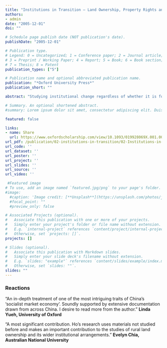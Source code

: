 ```yaml
---
title: "Institutions in Transition – Land Ownership, Property Rights and Social Conflict in China"
authors:
- admin
date: "2005-12-01"
doi: ""

# Schedule page publish date (NOT publication's date).
publishDate: "2005-12-01"

# Publication type.
# Legend: 0 = Uncategorized; 1 = Conference paper; 2 = Journal article;
# 3 = Preprint / Working Paper; 4 = Report; 5 = Book; 6 = Book section;
# 7 = Thesis; 8 = Patent
publication_types: ["5"]

# Publication name and optional abbreviated publication name.
publication: "*Oxford University Press*"
publication_short: ""

abstract: "Studying institutional change regardless of whether it is focused on transitional or developing economies, may prove most fruitful when focused on its structuring of the means of production—land, labour, and capital. This book does exactly that: it singles out land as an object of study and places it in the context of one of the world’s largest and most populous countries undergoing institutional reform, the People’s Republic of China. The book argues that private property protected by law, the principle of ‘getting-the-prices-right’, and the emergence of effectively functioning markets can not be imposed, but are the outcome of a society’s historical development and institutional fabric. In other words, the creation of institutions that are trusted and perceived as ‘credible’ in the eyes of social actors hinges in part on choice and timing in relation to the constellation of socio-economic and political parameters. It is demonstrated that disregarding these might result in the establishment of ‘empty institutions’ that have little effect on social actors’ actions, and can even cause rising inequality, bad land stewardship, and social conflict. The book concludes that the key to understanding China’s successes in rural reforms lies in the state’s hands-off approach and upholding an intentional institutional ambiguity that allowed for local, credible institutions to arise."

# Summary. An optional shortened abstract.
#summary: Lorem ipsum dolor sit amet, consectetur adipiscing elit. Duis posuere tellus ac convallis placerat. Proin tincidunt magna sed ex sollicitudin condimentum.

featured: false

links:
- name: Share
  url: https://www.oxfordscholarship.com/view/10.1093/019928069X.001.0001/acprof-9780199280698
url_pdf: /publication/02-institutions-in-transition/02-Institutions-in-Transition.pdf
url_code: ''
url_dataset: ''
url_poster: ''
url_project: ''
url_slides: ''
url_source: ''
url_video: ''

 #Featured image
# To use, add an image named `featured.jpg/png` to your page's folder. 
#image:
  #caption: 'Image credit: [**Unsplash**](https://unsplash.com/photos/jdD8gXaTZsc)'
  #focal_point: ""
  #preview_only: false

# Associated Projects (optional).
#   Associate this publication with one or more of your projects.
#   Simply enter your project's folder or file name without extension.
#   E.g. `internal-project` references `content/project/internal-project/index.md`.
#   Otherwise, set `projects: []`.
projects: []

# Slides (optional).
#   Associate this publication with Markdown slides.
#   Simply enter your slide deck's filename without extension.
#   E.g. `slides: "example"` references `content/slides/example/index.md`.
#   Otherwise, set `slides: ""`.
slides: ""
---
```


### **Reactions**

 “An in-depth treatment of one of the most intriguing traits of China’s ‘socialist market economy’. Soundly supported by extensive documentation drawn from across China. I desire to read more from the author.” **Linda Yueh, University of Oxford**

“A most significant contribution. Ho’s research uses materials not studied before and makes an important contribution to the studies of rural land ownership and its wider institutional arrangements.” **Evelyn Chia, Australian National University**

